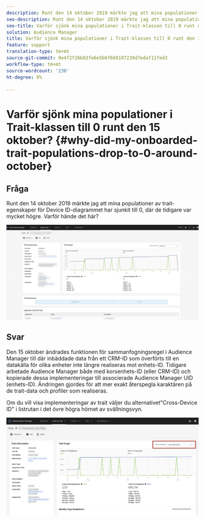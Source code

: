 ```yaml
---
description: Runt den 14 oktober 2019 märkte jag att mina populationer av trait-egenskaper för Device ID-diagrammet har sjunkit till 0, där de tidigare var mycket högre.
seo-description: Runt den 14 oktober 2019 märkte jag att mina populationer av trait-egenskaper för Device ID-diagrammet har sjunkit till 0, där de tidigare var mycket högre.
seo-title: Varför sjönk mina populationer i Trait-klassen till 0 runt den 15 oktober?
solution: Audience Manager
title: Varför sjönk mina populationer i Trait-klassen till 0 runt den 15 oktober?
feature: support
translation-type: tm+mt
source-git-commit: 9e4f2f26b83fe6e5b6f669107239d7edaf11fed3
workflow-type: tm+mt
source-wordcount: '230'
ht-degree: 0%

---
```



# Varför sjönk mina populationer i Trait-klassen till 0 runt den 15 oktober? {#why-did-my-onboarded-trait-populations-drop-to-0-around-october}

## Fråga

Runt den 14 oktober 2019 märkte jag att mina populationer av trait-egenskaper för Device ID-diagrammet har sjunkit till 0, där de tidigare var mycket högre. Varför hände det här?

![Bild av släppning av enhets-ID](assets/device_id_populationdrop.png)

## Svar

Den 15 oktober ändrades funktionen för sammanfogningsregel i Audience Manager till där inbäddade data från ett CRM-ID som överförts till en datakälla för olika enheter inte längre realiseras mot enhets-ID.  Tidigare arbetade Audience Manager både med korsenhets-ID (eller CRM-ID) och kopierade dessa implementeringar till associerade Audience Manager UID (enhets-ID).  Ändringen gjordes för att mer exakt återspegla karaktären på de trait-data och profiler som realiseras.

Om du vill visa implementeringar av trait väljer du alternativet&quot;Cross-Device ID&quot; i listrutan i det övre högra hörnet av svällningsvyn.

![Visa realisationer efter enhets-ID](assets/deviceid-crossdevice.png)